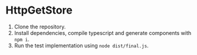 # HttpGetStore 
1. Clone the repository.
2. Install dependencies, compile typescript and generate components with ```npm i```.
3. Run the test implementation using ```node dist/final.js```.
